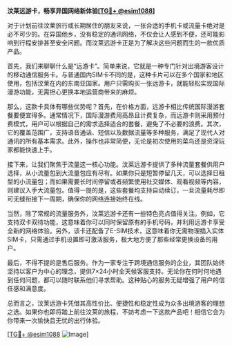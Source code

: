 **汶莱远游卡，畅享异国网络新体验[[TG💪+ @esim1088](https://t.me/s/esim1088)]**

对于计划前往汶莱旅行或长期居住的朋友来说，一张合适的手机卡或流量卡绝对是必不可少的。在异国他乡，没有稳定的通讯网络，不仅会让人感到不便，还可能影响到行程安排甚至安全问题。而汶莱远游卡正是为了解决这些问题而生的一款优质产品。

首先，我们来聊聊什么是“远游卡”。简单来说，它就是一种专门针对出境游客设计的移动通信服务卡。与普通国内SIM卡不同的是，这种卡片可以在多个国家和地区使用，包括汶莱在内的东南亚国家。用户只需购买一张远游卡，就能轻松实现国际漫游功能，无需担心更换本地运营商带来的麻烦。

那么，这款卡具体有哪些优势呢？首先，在价格方面，远游卡相比传统国际漫游套餐要便宜得多。通常情况下，国际漫游费用高昂且计费复杂，而远游卡则采用预付费模式，用户可以根据自己的需求选择适合的套餐，避免了不必要的浪费。其次，它的覆盖范围广，支持语音通话、短信以及数据流量等多种服务，满足了现代人对通讯的所有基本需求。此外，操作也非常简便，无论是初次使用的菜鸟还是资深玩家都能快速上手。

接下来，让我们聚焦于流量这一核心功能。汶莱远游卡提供了多种流量套餐供用户选择，从小流量包到大流量包应有尽有。如果你只是短暂停留几天，可以选择日租型的小流量包；而如果需要长时间停留或者频繁使用社交媒体、观看视频等内容，则建议入手大流量包。值得一提的是，这些套餐均支持自动续订，一旦流量耗尽即可无缝衔接下一周期，确保你的网络连接始终在线。

当然，除了常规的流量服务外，汶莱远游卡还有一些特色亮点值得关注。例如，它支持双卡双待功能，这意味着你可以同时保留原有的手机号码，并利用远游卡享受全新的网络体验。另外，该卡还配备了E-SIM技术，这意味着你无需物理插入实体SIM卡，只需通过手机设置即可激活服务，极大地方便了那些经常更换设备的用户。

最后，不得不提的是售后服务。作为一家专注于跨境通信服务的企业，其团队始终坚持以客户为中心的理念，提供7×24小时全天候客服支持。无论你在何时何地遇到任何问题，都可以随时联系他们寻求帮助。这种贴心的服务无疑增强了用户的信任感和满意度。

总而言之，汶莱远游卡凭借其高性价比、便捷性和稳定性成为众多出境游客的理想之选。如果你也即将踏上前往汶莱的旅程，不妨考虑一下这款产品吧！相信它会为你带来一次愉快且无忧的出行体验。

[[TG💪+ @esim1088](https://t.me/s/esim1088) ![Image](https://i.postimg.cc/4NQfJmqS/Snipaste-2025-05-13-00-14-12.png)]